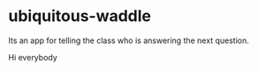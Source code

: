 # ubiquitous-waddle
Its an app for telling the class who is answering the next question.

Hi everybody
